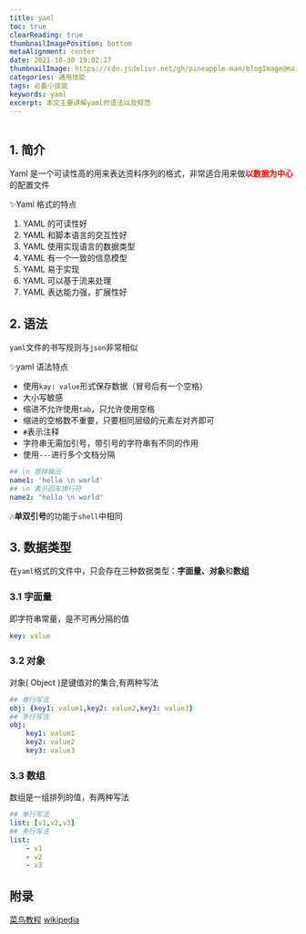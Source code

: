 ```yaml
---
title: yaml
toc: true
clearReading: true
thumbnailImagePosition: bottom
metaAlignment: center
date: 2021-10-30 19:02:27
thumbnailImage: https://cdn.jsdelivr.net/gh/pineapple-man/blogImage@main/image/1200px-YAML_Logo.svg.png
categories: 通用技能
tags: 必备小技能
keywords: yaml
excerpt: 本文主要讲解yaml的语法以及规范
---
```


<!-- toc -->

![]()

## 1. 简介

Yaml 是一个可读性高的用来表达资料序列的格式，非常适合用来做<font style="color:red;font-weight:bold">以数据为中心</font>的配置文件

:sparkles:Yaml 格式的特点

1. YAML 的可读性好
2. YAML 和脚本语言的交互性好
3. YAML 使用实现语言的数据类型
4. YAML 有一个一致的信息模型
5. YAML 易于实现
6. YAML 可以基于流来处理
7. YAML 表达能力强，扩展性好

## 2. 语法

`yaml`文件的书写规则与`json`非常相似

:sparkles:yaml 语法特点

- 使用`kay: value`形式保存数据（冒号后有一个空格）
- 大小写敏感
- 缩进不允许使用`tab`，只允许使用空格
- 缩进的空格数不重要，只要相同层级的元素左对齐即可
- `#`表示注释
- 字符串无需加引号，带引号的字符串有不同的作用
- 使用`---`进行多个文档分隔

```yaml
## \n 原样输出
name1: 'hello \n world'
## \n 表示回车换行符
name2: "hello \n world"
```

:notes:**单双引号**的功能于`shell`中相同

## 3. 数据类型

在`yaml`格式的文件中，只会存在三种数据类型：**字面量、对象**和**数组**

### 3.1 字面量

即字符串常量，是不可再分隔的值

```yaml
key: value
```

### 3.2 对象

对象( Object )是键值对的集合,有两种写法

```yaml
## 单行写法
obj: {key1: value1,key2: value2,key3: value3}
## 多行写法
obj:
    key1: value1
    key2: value2
    key3: value3
```

### 3.3 数组

数组是一组排列的值，有两种写法

```yaml
## 单行写法
list: [v1,v2,v3]
## 多行写法
list:
    - v1
    - v2
    - v3
```

## 附录

[菜鸟教程](https://www.runoob.com/w3cnote/yaml-intro.html)
[wikipedia](https://en.wikipedia.org/wiki/YAML)
